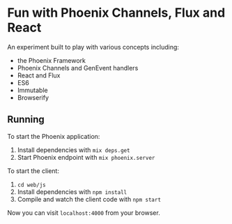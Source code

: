 # Fun with Phoenix Channels, Flux and React

An experiment built to play with various concepts including:

- the Phoenix Framework
- Phoenix Channels and GenEvent handlers
- React and Flux
- ES6
- Immutable
- Browserify

## Running

To start the Phoenix application:

1. Install dependencies with `mix deps.get`
2. Start Phoenix endpoint with `mix phoenix.server`

To start the client:

1. `cd web/js`
2. Install dependencies with `npm install`
3. Compile and watch the client code with `npm start`

Now you can visit `localhost:4000` from your browser.
